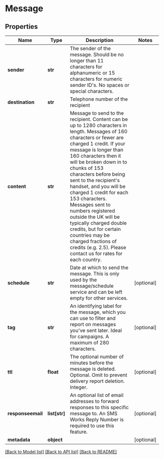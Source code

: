 # Message

## Properties
Name | Type | Description | Notes
------------ | ------------- | ------------- | -------------
**sender** | **str** | The sender of the message. Should be no longer than 11 characters for alphanumeric or 15 characters for numeric sender ID&#x27;s. No spaces or special characters. | 
**destination** | **str** | Telephone number of the recipient | 
**content** | **str** | Message to send to the recipient. Content can be up to 1280 characters in length. Messages of 160 characters or fewer are charged 1 credit. If your message is longer than 160 characters then it will be broken down in to chunks of 153 characters before being sent to the recipient&#x27;s handset, and you will be charged 1 credit for each 153 characters. Messages sent to numbers registered outside the UK will be typically charged double credits, but for certain countries may be charged fractions of credits (e.g. 2.5). Please contact us for rates for each country. | 
**schedule** | **str** | Date at which to send the message. This is only used by the message/schedule service and can be left empty for other services. | [optional] 
**tag** | **str** | An identifying label for the message, which you can use to filter and report on messages you&#x27;ve sent later. Ideal for campaigns. A maximum of 280 characters. | [optional] 
**ttl** | **float** | The optional number of minutes before the message is deleted. Optional. Omit to prevent delivery report deletion. Integer. | [optional] 
**responseemail** | **list[str]** | An optional list of email addresses to forward responses to this specific message to. An SMS Works Reply Number is required to use this feature. | [optional] 
**metadata** | **object** |  | [optional] 

[[Back to Model list]](../README.md#documentation-for-models) [[Back to API list]](../README.md#documentation-for-api-endpoints) [[Back to README]](../README.md)

